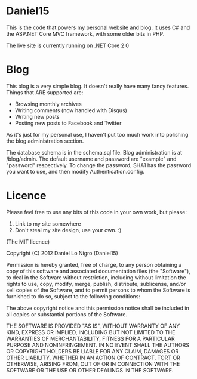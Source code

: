 ﻿Daniel15
========

This is the code that powers [my personal website](https://dan.cx/) and blog. It uses C# and the ASP.NET Core MVC framework, with some older bits in PHP.

The live site is currently running on .NET Core 2.0

Blog
====
This blog is a very simple blog. It doesn't really have many fancy features. Things that ARE
supported are:

 - Browsing monthly archives
 - Writing comments (now handled with Disqus)
 - Writing new posts
 - Posting new posts to Facebook and Twitter
   
As it's just for my personal use, I haven't put too much work into polishing the blog administration
section. 

The database schema is in the schema.sql file. Blog administration is at /blog/admin. The default 
username and password are "example" and "password" respectively. To change the password, SHA1 has the
password you want to use, and then modify Authentication.config.

Licence
=======
Please feel free to use any bits of this code in your own work, but please:

1. Link to my site somewhere
2. Don't steal my site design, use your own. :)

(The MIT licence)

Copyright (C) 2012 Daniel Lo Nigro (Daniel15)

Permission is hereby granted, free of charge, to any person obtaining a copy of
this software and associated documentation files (the "Software"), to deal in
the Software without restriction, including without limitation the rights to
use, copy, modify, merge, publish, distribute, sublicense, and/or sell copies
of the Software, and to permit persons to whom the Software is furnished to do
so, subject to the following conditions:

The above copyright notice and this permission notice shall be included in all
copies or substantial portions of the Software.

THE SOFTWARE IS PROVIDED "AS IS", WITHOUT WARRANTY OF ANY KIND, EXPRESS OR
IMPLIED, INCLUDING BUT NOT LIMITED TO THE WARRANTIES OF MERCHANTABILITY,
FITNESS FOR A PARTICULAR PURPOSE AND NONINFRINGEMENT. IN NO EVENT SHALL THE
AUTHORS OR COPYRIGHT HOLDERS BE LIABLE FOR ANY CLAIM, DAMAGES OR OTHER
LIABILITY, WHETHER IN AN ACTION OF CONTRACT, TORT OR OTHERWISE, ARISING FROM,
OUT OF OR IN CONNECTION WITH THE SOFTWARE OR THE USE OR OTHER DEALINGS IN THE
SOFTWARE.
